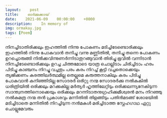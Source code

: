 ```yaml
---
layout:    post
title:    ഓർമ്മക്കായ്
date:    2021-06-09    00:00:00    +0000
description:    In memory of
img: ormakay.jpg
tags: [Poem]
---
```


നിനച്ചിടാതിരിക്കലും ഇഹത്തിൽ നിന്നു പോകണം
മടിച്ചിടേണ്ടൊരിക്കലും ഇഹത്തിൽ നിന്നു പോകുവാൻ
തനിച്ചു വന്നു മണ്ണിതിൽ, തനിച്ചു തന്നെ പോകണം
ഉറച്ചൊരുങ്ങി നിൽക്കവിന്നുണർന്നിടാതുറങ്ങുവാൻ
തിരിച്ചു ഭൂവിൽ വന്നിടാൻ നിനച്ചിടേണ്ടൊരിക്കലും
ഉറച്ച ചിത്തമോടെ യാത്ര ചൊല്ലിടാം ചിരിച്ചിടാം
ഹരം പിടിച്ചു കാഞ്ചനം നിറച്ചു വച്ചതും പരം
കരം നിറച്ച് കൂട്ടി വച്ചതൊക്കെയും ത്യജിക്കണം
കരത്തിലർത്ഥമില്ല തെല്ലുമെ കരുത്തനാകിലും
കരം പിടിച്ചു പോകുവാൻ കനിഞ്ഞിടില്ല സോദരർ
ഒരിറ്റു നന്മ സോദരർക്കു നൽകുകിൽ ധരിത്രിയിൽ
ഒരിക്കലും മറക്കുകില്ല മർത്യർ ഹൃത്തിലേറ്റിടും
ഒരിക്കലന്ന്യനേകിടുന്ന സാന്ത്വനത്തിനൊക്കെയും
ഒരിക്കലും മറന്നിടാതനുഗ്രഹിക്കുമീശ്വരൻ
മനം നിറഞ്ഞു നൽകുമത്ര നന്മ തൻ പ്രകാശവും
മന്നിതിൽ തിളങ്ങിടും പതിൻമടങ്ങ് ശോഭയിൽ
മടിച്ചിടാതെ മന്നിതിൽ നിറച്ചിടുന്ന നൻമകൾ
മരിച്ചിടാത്ത സ്നേഹഗാഥ ഏറ്റു ചൊല്ലുമേവരും